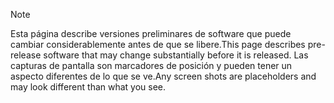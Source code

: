 > [!NOTE]
> <span data-ttu-id="4991c-101">Esta página describe versiones preliminares de software que puede cambiar considerablemente antes de que se libere.</span><span class="sxs-lookup"><span data-stu-id="4991c-101">This page describes pre-release software that may change substantially before it is released.</span></span> <span data-ttu-id="4991c-102">Las capturas de pantalla son marcadores de posición y pueden tener un aspecto diferentes de lo que se ve.</span><span class="sxs-lookup"><span data-stu-id="4991c-102">Any screen shots are placeholders and may look different than what you see.</span></span> 